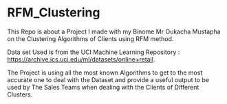 # RFM_Clustering
This Repo is about a Project I made with my Binome Mr Oukacha Mustapha on the Clustering Algorithms of Clients using RFM method.

Data set Used is from the UCI Machine Learning Repository : https://archive.ics.uci.edu/ml/datasets/online+retail.

The Project is using all the most known Algorithms to get to the most accurate one to deal with the Dataset and provide a useful output to be used by The Sales Teams when dealing with the Clients of Different Clusters.

